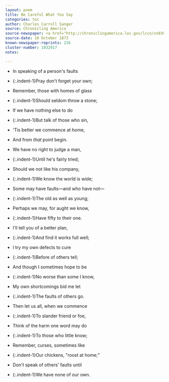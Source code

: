 ```yaml
---
layout: poem
title: Be Careful What You Say 
categories: toc
author: Charles Carroll Sanger
source: Chronicling America
source-newspaper: <a href="http://chroniclingamerica.loc.gov/lccn/sn83032041/1873-10-10/ed-1/seq-1/" target="_blank"><em>The Cambria Freeman</em></a> (Ebensburg, Pennsylvania)
source-date: 10 October 1873
known-newspaper-reprints: 216
cluster-number: 1032917
notes: 

---
```


- In speaking of a person's faults
- {:.indent-1}Pray don't forget your own;
- Remember, those with homes of glass
- {:.indent-1}Should seldom throw a stone;
- If we have nothing else to do
- {:.indent-1}But talk of those who sin,
- 'Tis better we commence at home,
- And from <em>that</em> point begin.


- We have no right to judge a man,
- {:.indent-1}Until he's fairly tried;
- Should we not like his company,
- {:.indent-1}We know the world is wide;
- Some may have faults—and who have not—
- {:.indent-1}The old as well as young;
- Perhaps we may, for aught we know,
- {:.indent-1}Have fifty to their one.


- I'll tell you of a better plan,
- {:.indent-1}And find it works full well;
- I try my own defects to cure
- {:.indent-1}Before of others tell;
- And though I sometimes hope to be
- {:.indent-1}No worse than some I know,
- My own shortcomings bid me let
- {:.indent-1}The faults of others go.


- Then let us all, when we commence
- {:.indent-1}To slander friend or foe,
- Think of the harm one word may do
- {:.indent-1}To those who little know;
- Remember, curses, sometimes like
- {:.indent-1}Our chickens, "roost at home;"
- Don't speak of others' faults until
- {:.indent-1}We have none of our own.
<br>
